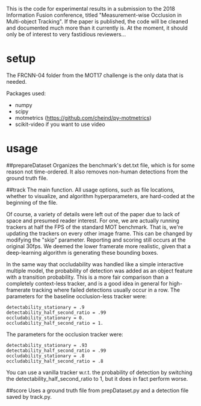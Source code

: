 This is the code for experimental results in a submission to the 2018 Information Fusion conference, titled "Measurement-wise Occlusion in Multi-object Tracking". If the paper is published, the code will be cleaned and documented much more than it currently is. At the moment, it should only be of interest to very fastidious reviewers...

# setup
The FRCNN-04 folder from the MOT17 challenge is the only data that is needed.

Packages used:

* numpy
* scipy
* motmetrics (https://github.com/cheind/py-motmetrics)
* scikit-video if you want to use video

# usage
##prepareDataset
Organizes the benchmark's det.txt file, which is for some reason not time-ordered. It also removes non-human detections from the ground truth file.

##track
The main function. All usage options, such as file locations, whether to visualize, and algorithm hyperparameters, are hard-coded at the beginning of the file.

Of course, a variety of details were left out of the paper due to lack of space and presumed reader interest. For one, we are actually running trackers at half the FPS of the standard MOT benchmark. That is, we're updating the trackers on every other image frame. This can be changed by modifying the "skip" parameter. Reporting and scoring still occurs at the original 30fps. We deemed the lower framerate more realistic, given that a deep-learning algorithm is generating these bounding boxes.

In the same way that occludability was handled like a simple interactive multiple model, the probability of detection was added as an object feature with a transition probability. This is a more fair comparison than a completely context-less tracker, and is a good idea in general for high-framerate tracking where failed detections usually occur in a row. The parameters for the baseline occlusion-less tracker were:

~~~
detectability_stationary = .9
detectability_half_second_ratio = .99
occludability_stationary = 0.
occludability_half_second_ratio = 1.
~~~

The parameters for the occlusion tracker were:

~~~
detectability_stationary = .93
detectability_half_second_ratio = .99
occludability_stationary = .8
occludability_half_second_ratio = .8
~~~

You can use a vanilla tracker w.r.t. the probability of detection by switching the detectability_half_second_ratio to 1, but it does in fact perform worse.

##score
Uses a ground truth file from prepDataset.py and a detection file saved by track.py.